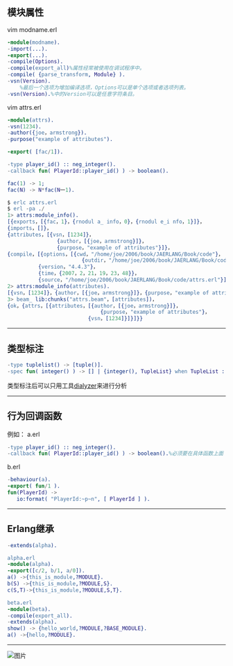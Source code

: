 
## 模块属性

vim modname.erl

```erlang
-module(modname).
-import(...).
-export(...).
-compile(Options).
-compile(export_all)%属性经常被使用在调试程序中。
-compile( {parse_transform, Module} ).
-vsn(Version).
    %最后一个选项为增加编译选项，Options可以是单个选项或者选项列表。
-vsn(Version).%中的Version可以是任意字符条目。
```

vim attrs.erl

```erlang
-module(attrs).
-vsn(1234).
-author({joe，armstrong}).
-purpose("example of attributes").

-export( [fac/1]).

-type player_id() :: neg_integer().
-callback fun( PlayerId::player_id() ) -> boolean().

fac(1) -> 1;
fac(N) -> N*fac(N一1).
```

```erlang
$ erlc attrs.erl
$ erl -pa ./
1> attrs:module_info().
[{exports，[{fac，1}，{rnodul a_ info，0}，{rnodul e_i nfo，1}]}，
{imports，[]}，
{attributes，[{vsn，[1234]}，
                {author，[{joe，armstrong}]}，
                {purpose，"example of attributes"}]}，
{compile，[{options，[{cwd，"/home/joe/2006/book/JAERLANG/Book/code"}，
                        {outdir，"/home/joe/2006/book/JAERLANG/Book/code"}]}，
          {version，"4.4.3"}，
          {time，{2007，2，21，19，23，48}}，
          {source，"/home/joe/2006/book/JAERLANG/Book/code/attrs.erl"}]}]
2> attrs:module_info(attributes).
[{vsn，[1234]}，{author，[{joe，armstrong}]}，{purpose，"example of attributes"}]
3> beam_ lib:chunks("attrs.beam"，[attributes])，
{ok，{attrs，[{attributes，[{author，[{joe，armstrong}]}，
                              {purpose，"example of attributes"}，
                          {vsn，[1234]}]}]}}
```

* * * * *

## 类型标注

```erlang
-type tuplelist() -> [tuple()].
-spec fun( integer() ) -> [] | {integer(), TupleList} when TupleList :: [Tuple], Tuple::term().
```

类型标注后可以只用工具[dialyzer](http://www.erlang.org/doc/reference_manual/typespec.html)来进行分析

* * * * *

## 行为回调函数

例如：
a.erl

```erlang
-type player_id() :: neg_integer().
-callback fun( PlayerId::player_id() ) -> boolean().%必须要在具体函数上面
```

b.erl

```erlang
-behaviour(a).
-export( fun/1 ).
fun(PlayerId) ->
   io:format( "PlayerId:~p~n", [ PlayerId ] ).
```

* * * * *

## Erlang继承

```erlang
-extends(alpha). 

alpha.erl
-module(alpha).
-export([c/2, b/1, a/0]).
a() ->{this_is_module,?MODULE}.
b(S) ->{this_is_module,?MODULE,S}.
c(S,T)->{this_is_module,?MODULE,S,T}.

beta.erl
-module(beta).
-compile(export_all).
-extends(alpha).
show() -> {hello_world,?MODULE,?BASE_MODULE}.
a() ->{hello,?MODULE}.
```

* * * * *

![图片](/images/screenshot_1534329746629.png)
